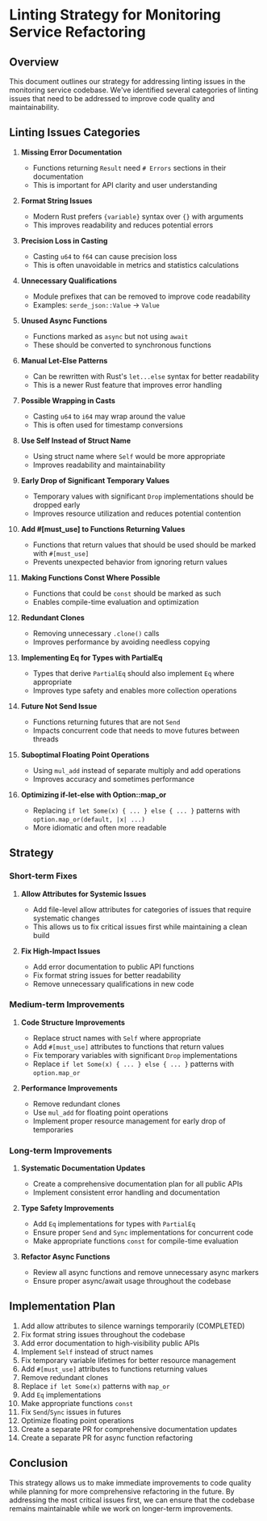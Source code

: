 # Linting Strategy for Monitoring Service Refactoring

## Overview

This document outlines our strategy for addressing linting issues in the monitoring service codebase. We've identified several categories of linting issues that need to be addressed to improve code quality and maintainability.

## Linting Issues Categories

1. **Missing Error Documentation**
   - Functions returning `Result` need `# Errors` sections in their documentation
   - This is important for API clarity and user understanding

2. **Format String Issues**
   - Modern Rust prefers `{variable}` syntax over `{}` with arguments
   - This improves readability and reduces potential errors

3. **Precision Loss in Casting**
   - Casting `u64` to `f64` can cause precision loss
   - This is often unavoidable in metrics and statistics calculations

4. **Unnecessary Qualifications**
   - Module prefixes that can be removed to improve code readability
   - Examples: `serde_json::Value` → `Value`

5. **Unused Async Functions**
   - Functions marked as `async` but not using `await`
   - These should be converted to synchronous functions

6. **Manual Let-Else Patterns**
   - Can be rewritten with Rust's `let...else` syntax for better readability
   - This is a newer Rust feature that improves error handling

7. **Possible Wrapping in Casts**
   - Casting `u64` to `i64` may wrap around the value
   - This is often used for timestamp conversions

8. **Use Self Instead of Struct Name**
   - Using struct name where `Self` would be more appropriate
   - Improves readability and maintainability

9. **Early Drop of Significant Temporary Values**
   - Temporary values with significant `Drop` implementations should be dropped early
   - Improves resource utilization and reduces potential contention

10. **Add #[must_use] to Functions Returning Values**
    - Functions that return values that should be used should be marked with `#[must_use]`
    - Prevents unexpected behavior from ignoring return values

11. **Making Functions Const Where Possible**
    - Functions that could be `const` should be marked as such
    - Enables compile-time evaluation and optimization

12. **Redundant Clones**
    - Removing unnecessary `.clone()` calls
    - Improves performance by avoiding needless copying

13. **Implementing Eq for Types with PartialEq**
    - Types that derive `PartialEq` should also implement `Eq` where appropriate
    - Improves type safety and enables more collection operations

14. **Future Not Send Issue**
    - Functions returning futures that are not `Send`
    - Impacts concurrent code that needs to move futures between threads

15. **Suboptimal Floating Point Operations**
    - Using `mul_add` instead of separate multiply and add operations
    - Improves accuracy and sometimes performance

16. **Optimizing if-let-else with Option::map_or**
    - Replacing `if let Some(x) { ... } else { ... }` patterns with `option.map_or(default, |x| ...)`
    - More idiomatic and often more readable

## Strategy

### Short-term Fixes

1. **Allow Attributes for Systemic Issues**
   - Add file-level allow attributes for categories of issues that require systematic changes
   - This allows us to fix critical issues first while maintaining a clean build

2. **Fix High-Impact Issues**
   - Add error documentation to public API functions
   - Fix format string issues for better readability
   - Remove unnecessary qualifications in new code

### Medium-term Improvements

1. **Code Structure Improvements**
   - Replace struct names with `Self` where appropriate
   - Add `#[must_use]` attributes to functions that return values
   - Fix temporary variables with significant `Drop` implementations
   - Replace `if let Some(x) { ... } else { ... }` patterns with `option.map_or`

2. **Performance Improvements**
   - Remove redundant clones
   - Use `mul_add` for floating point operations
   - Implement proper resource management for early drop of temporaries

### Long-term Improvements

1. **Systematic Documentation Updates**
   - Create a comprehensive documentation plan for all public APIs
   - Implement consistent error handling and documentation

2. **Type Safety Improvements**
   - Add `Eq` implementations for types with `PartialEq`
   - Ensure proper `Send` and `Sync` implementations for concurrent code
   - Make appropriate functions `const` for compile-time evaluation

3. **Refactor Async Functions**
   - Review all async functions and remove unnecessary async markers
   - Ensure proper async/await usage throughout the codebase

## Implementation Plan

1. Add allow attributes to silence warnings temporarily (COMPLETED)
2. Fix format string issues throughout the codebase
3. Add error documentation to high-visibility public APIs
4. Implement `Self` instead of struct names
5. Fix temporary variable lifetimes for better resource management
6. Add `#[must_use]` attributes to functions returning values
7. Remove redundant clones
8. Replace `if let Some(x)` patterns with `map_or`
9. Add `Eq` implementations
10. Make appropriate functions `const`
11. Fix `Send`/`Sync` issues in futures
12. Optimize floating point operations
13. Create a separate PR for comprehensive documentation updates
14. Create a separate PR for async function refactoring

## Conclusion

This strategy allows us to make immediate improvements to code quality while planning for more comprehensive refactoring in the future. By addressing the most critical issues first, we can ensure that the codebase remains maintainable while we work on longer-term improvements. 